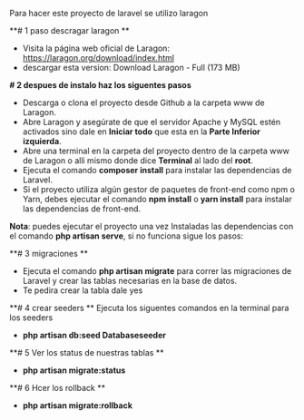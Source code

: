 Para hacer este proyecto de laravel se utilizo laragon

**# 1 paso descragar laragon **
- Visita la página web oficial de Laragon: https://laragon.org/download/index.html
- descargar esta version: Download Laragon - Full (173 MB)

**# 2 despues de instalo haz los siguentes pasos**
- Descarga o clona el proyecto desde Github a la carpeta www de Laragon.
- Abre Laragon y asegúrate de que el servidor Apache y MySQL estén activados sino dale en **Iniciar todo** que esta en la **Parte Inferior izquierda**.
- Abre una terminal en la carpeta del proyecto dentro de la carpeta www de Laragon o alli mismo donde dice **Terminal** al lado del **root**.
- Ejecuta el comando **composer install** para instalar las dependencias de Laravel.
- Si el proyecto utiliza algún gestor de paquetes de front-end como npm o Yarn, debes ejecutar el comando **npm install** o **yarn install** para instalar las dependencias de front-end.

**Nota**: puedes ejecutar el proyecto una vez Instaladas las dependencias con el comando **php artisan serve**, si no funciona sigue los pasos: 

**# 3 migraciones **
- Ejecuta el comando **php artisan migrate** para correr las migraciones de Laravel y crear las tablas necesarias en la base de datos.
- Te pedira crear la tabla dale yes

**# 4 crear seeders **
Ejecuta los siguentes comandos en la terminal para los seeders
- **php artisan db:seed Databaseseeder**

**# 5 Ver los status de nuestras tablas **
- **php artisan migrate:status**

**# 6 Hcer los rollback **
- **php artisan migrate:rollback**

